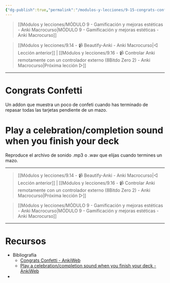 ```yaml
---
{"dg-publish":true,"permalink":"/modulos-y-lecciones/9-15-congrats-confetti-y-celebration-sound-anki-macrocurso/","noteIcon":"","updated":"2024-05-15T22:20:33.371+02:00"}
---
```



> [[Módulos y lecciones/MÓDULO 9 - Gamificación y mejoras estéticas - Anki Macrocurso\|MÓDULO 9 - Gamificación y mejoras estéticas - Anki Macrocurso]]

> [[Módulos y lecciones/9.14 - 📹 Beautify-Anki - Anki Macrocurso\|◁ Lección anterior]] | [[Módulos y lecciones/9.16 - 📹 Controlar Anki remotamente con un controlador externo (8Bitdo Zero 2) - Anki Macrocurso\|Próxima lección ▷]]


---

# Congrats Confetti
Un addon que muestra un poco de confeti cuando has terminado de repasar todas las tarjetas pendiente de un mazo.

# Play a celebration/completion sound when you finish your deck
Reproduce el archivo de sonido .mp3 o .wav que elijas cuando termines un mazo.


---

> [[Módulos y lecciones/9.14 - 📹 Beautify-Anki - Anki Macrocurso\|◁ Lección anterior]] | [[Módulos y lecciones/9.16 - 📹 Controlar Anki remotamente con un controlador externo (8Bitdo Zero 2) - Anki Macrocurso\|Próxima lección ▷]]

> [[Módulos y lecciones/MÓDULO 9 - Gamificación y mejoras estéticas - Anki Macrocurso\|MÓDULO 9 - Gamificación y mejoras estéticas - Anki Macrocurso]]

---

# Recursos
- Bibliografía
	- [Congrats Confetti - AnkiWeb](https://ankiweb.net/shared/info/206062158)
	- [Play a celebration/completion sound when you finish your deck - AnkiWeb](https://ankiweb.net/shared/info/978869609)
- 